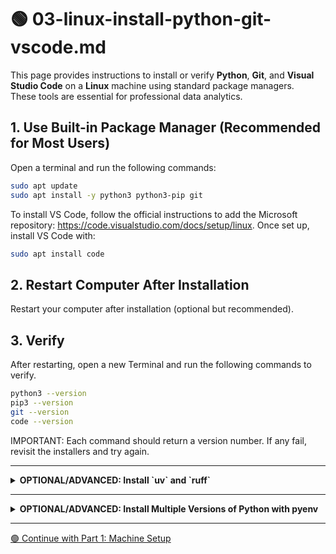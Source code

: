 # 🟢 03-linux-install-python-git-vscode.md

This page provides instructions to install or verify **Python**, **Git**, and **Visual Studio Code** on a **Linux** machine using standard package managers.  
These tools are essential for professional data analytics.

## 1. Use Built-in Package Manager (Recommended for Most Users)

Open a terminal and run the following commands:

```bash
sudo apt update
sudo apt install -y python3 python3-pip git
```

To install VS Code, follow the official instructions to add the Microsoft repository: <https://code.visualstudio.com/docs/setup/linux>.
Once set up, install VS Code with:

```bash
sudo apt install code
```

## 2. Restart Computer After Installation

Restart your computer after installation (optional but recommended).

## 3. Verify

After restarting, open a new Terminal and run the following commands to verify.

```bash
python3 --version
pip3 --version
git --version
code --version
```

IMPORTANT: Each command should return a version number.
If any fail, revisit the installers and try again.

---

<details>
<summary><strong>OPTIONAL/ADVANCED: Install `uv` and `ruff`</strong></summary>

These tools are modern, high-performance alternatives to traditional Python tools:

- `uv` replaces `pip` and `venv` with a much faster dependency and environment manager.
- `ruff` replaces `flake8`, `black`, and more with a single ultra-fast linter and formatter.

Install `uv` globally (once per machine):

```bash
curl -LsSf https://astral.sh/uv/install.sh | sh
```

Verify installation:

```bash
uv --version
```

NOTE: These are **not required** for most users.  
You'll need `uv` to try the advanced option in the project initialization workflow.
Install `ruff` with each project (later).

</details>

---

<details>
<summary><strong>OPTIONAL/ADVANCED: Install Multiple Versions of Python with pyenv</strong></summary>

This is not typically needed.
Only continue with this section if you need to add an earlier version of Python (e.g. to use with complex tools such as Kafka or Spark).

Advanced users may use pyenv to manage multiple Python versions.
Run the following to install pyenv and related tools:

```bash
sudo apt install -y build-essential curl zlib1g-dev libbz2-dev libssl-dev libreadline-dev libsqlite3-dev
curl https://pyenv.run | bash
```

Follow the shell setup instructions printed at the end.
Then restart your terminal and run:

```bash
pyenv install 3.11.11
```

We can specify the desired Python version when creating a project virtual environment in the next workflow.

</details>

---

[🟢 Continue with Part 1: Machine Setup](MACHINE-SETUP.md)
